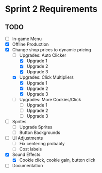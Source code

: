 # Sprint 2 Requirements

## TODO

- [ ] In-game Menu
- [X] Offline Production
- [X] Change shop prices to dynamic pricing
  - [ ] Upgrades: Auto Clicker
    - [X] Upgrade 1
    - [X] Upgrade 2
    - [X] Upgrade 3
  - [X] Upgrades: Click Multipliers
    - [X] Upgrade 1
    - [X] Upgrade 2
    - [X] Upgrade 3
  - [ ] Upgrades: More Cookies/Click
    - [ ] Upgrade 1
    - [ ] Upgrade 2
    - [ ] Upgrade 3
- [ ] Sprites
  - [ ] Upgrade Sprites
  - [ ] Button Backgrounds
- [ ] UI Adjustments
  - [ ] Fix centering probably
  - [ ] Cost labels
- [X] Sound Effects
  - [X] Cookie click, cookie gain, button click
- [ ] Documentation
